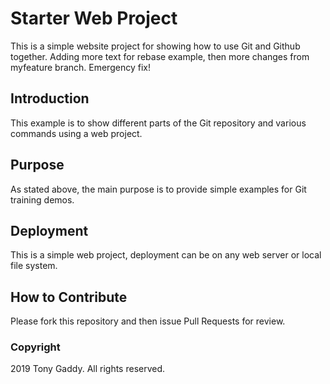 # Starter Web Project

This is a simple website project for showing how to use Git and Github together. 
Adding more text for rebase example, then more changes from myfeature branch. Emergency fix!

## Introduction

This example is to show different parts of the Git repository and various commands 
using a web project.

## Purpose

As stated above, the main purpose is to provide simple examples for Git training demos.

## Deployment

This is a simple web project, deployment can be on any web server or local file system.

## How to Contribute

Please fork this repository and then issue Pull Requests for review.

### Copyright

2019 Tony Gaddy. All rights reserved.
